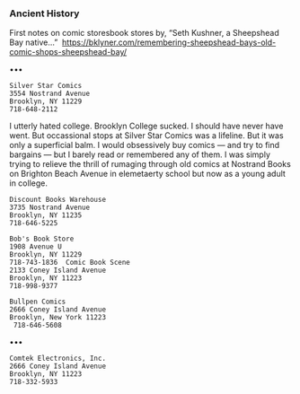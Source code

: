 ### Ancient History

First notes on comic storesbook stores by, “Seth Kushner, a Sheepshead Bay native…”  https://bklyner.com/remembering-sheepshead-bays-old-comic-shops-sheepshead-bay/

•••

```
Silver Star Comics
3554 Nostrand Avenue
Brooklyn, NY 11229
718-648-2112
```

I utterly hated college. Brooklyn College sucked. I should have never have went. But occassional stops at Silver Star Comics was a lifeline. But it was only a superficial balm. I would obsessively buy comics — and try to find bargains — but I barely read or remembered any of them. I was simply trying to relieve the thrill of rumaging through old comics at Nostrand Books on Brighton Beach Avenue in elemetaerty school but now as a young adult in college.

```
Discount Books Warehouse 
3735 Nostrand Avenue
Brooklyn, NY 11235
718-646-5225
```

```
Bob's Book Store
1908 Avenue U
Brooklyn, NY 11229
718-743-1836  Comic Book Scene
2133 Coney Island Avenue
Brooklyn, NY 11223
718-998-9377

Bullpen Comics
2666 Coney Island Avenue
Brooklyn, New York 11223
 718-646-5608
```

•••

```
Comtek Electronics, Inc.
2666 Coney Island Avenue
Brooklyn, NY 11223
718-332-5933
```